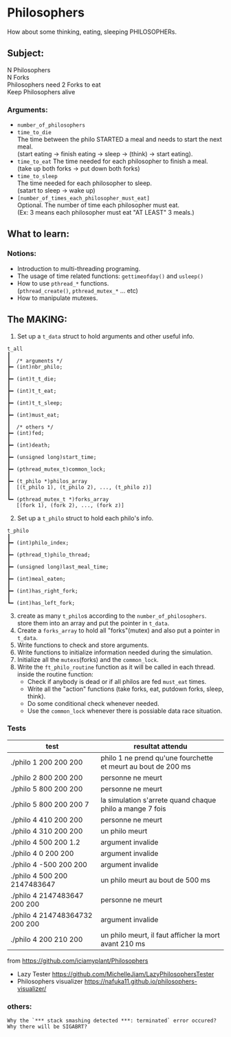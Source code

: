# Philosophers
How about some thinking, eating, sleeping PHILOSOPHERs.

## Subject:  

N Philosophers  
N Forks  
Philosophers need 2 Forks to eat  
Keep Philosophers alive  

### Arguments:  

- `number_of_philosophers`  
- `time_to_die`  
	The time between the philo STARTED a meal and needs to start the next meal.  
	(start eating -> finish eating -> sleep -> (think) -> start eating).  
- `time_to_eat`
	The time needed for each philosopher to finish a meal.  
	(take up both forks -> put down both forks)  
- `time_to_sleep`  
	The time needed for each philosopher to sleep.  
	(satart to sleep -> wake up)  
- `[number_of_times_each_philosopher_must_eat]`  
	Optional. The number of time each philosopher must eat.  
	(Ex: 3 means each philosopher must eat "AT LEAST" 3 meals.)  

## What to learn:  

### Notions:  
- Introduction to multi-threading programing.  
- The usage of time related functions: `gettimeofday()` and `usleep()`  
- How to use `pthread_*` functions.  
	(`pthread_create()`, `pthread_mutex_*` ... etc)  
- How to manipulate mutexes. 

## The MAKING:  
1. Set up a `t_data` struct to hold arguments and other useful info.  

```
t_all
┃
┃  /* arguments */
┣━ (int)nbr_philo;
┃
┣━ (int)t_t_die;
┃
┣━ (int)t_t_eat;
┃
┣━ (int)t_t_sleep;
┃
┣━ (int)must_eat;
┃
┃  /* others */
┣━ (int)fed;
┃
┣━ (int)death;
┃
┣━ (unsigned long)start_time;
┃
┣━ (pthread_mutex_t)common_lock;
┃
┣━ (t_philo *)philos_array
┃  [(t_philo 1), (t_philo 2), ..., (t_philo z)]
┃
┗━ (pthread_mutex_t *)forks_array
   [(fork 1), (fork 2), ..., (fork z)]
```

2. Set up a `t_philo` struct to hold each philo's info.  

```
t_philo
┃
┣━ (int)philo_index;
┃
┣━ (pthread_t)philo_thread;
┃
┣━ (unsigned long)last_meal_time;
┃
┣━ (int)meal_eaten;
┃
┣━ (int)has_right_fork;
┃
┗━ (int)has_left_fork;
```

3. create as many `t_philo`s according to the `number_of_philosophers`.  
	store them into an array and put the pointer in `t_data`.  
4. Create a `forks_array` to hold all "forks"(mutex) and also put a pointer in `t_data`.    
5. Write functions to check and store arguments.  
6. Write functions to initialize information needed during the simulation.  
7. Initialize all the `mutexs`(forks) and the `common_lock`.  
8. Write the `ft_philo_routine` function  as it will be called in each thread.  
	inside the routine function:  
	- Check if anybody is dead or if all philos are fed `must_eat` times.  
	- Write all the "action" functions (take forks, eat, putdown forks, sleep, think).  
	- Do some conditional check whenever needed.  
	- Use the `common_lock` whenever there is possiable data race situation.   

### Tests  
| test | resultat attendu |
|----------|-------|
| ./philo 1 200 200 200 | philo 1 ne prend qu'une fourchette et meurt au bout de 200 ms |
| ./philo 2 800 200 200 | personne ne meurt |
| ./philo 5 800 200 200 | personne ne meurt |
| ./philo 5 800 200 200 7 | la simulation s'arrete quand chaque philo a mange 7 fois|
| ./philo 4 410 200 200 | personne ne meurt |
| ./philo 4 310 200 200 | un philo meurt |
| ./philo 4 500 200 1.2 | argument invalide |
| ./philo 4 0 200 200 | argument invalide|
| ./philo 4 -500 200 200 | argument invalide |
| ./philo 4 500 200 2147483647 | un philo meurt au bout de 500 ms |
| ./philo 4 2147483647 200 200 | personne ne meurt |
| ./philo 4 214748364732 200 200 | argument invalide|
| ./philo 4 200 210 200 | un philo meurt, il faut afficher la mort avant 210 ms |

from https://github.com/iciamyplant/Philosophers

- Lazy Tester https://github.com/MichelleJiam/LazyPhilosophersTester
- Philosophers visualizer https://nafuka11.github.io/philosophers-visualizer/

### others:  
	Why the `*** stack smashing detected ***: terminated` error occured?  
	Why there will be SIGABRT?  
